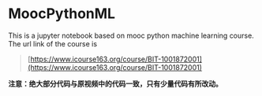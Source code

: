 # MoocPythonML
This is a jupyter notebook based on mooc python machine learning course. 
The url link of the course is
> [https://www.icourse163.org/course/BIT-1001872001](https://www.icourse163.org/course/BIT-1001872001)

**注意：绝大部分代码与原视频中的代码一致，只有少量代码有所改动。**
